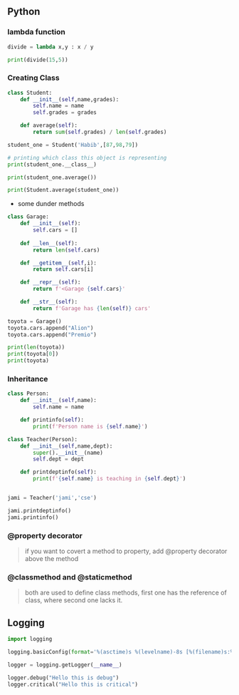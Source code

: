 ## Python

### lambda function

```python
divide = lambda x,y : x / y

print(divide(15,5))
```

### Creating Class
```python
class Student:
    def __init__(self,name,grades):
        self.name = name
        self.grades = grades

    def average(self):
        return sum(self.grades) / len(self.grades)

student_one = Student('Habib',[87,98,79])

# printing which class this object is representing
print(student_one.__class__)

print(student_one.average())

print(Student.average(student_one))
```

- some dunder methods
```python
class Garage:
    def __init__(self):
        self.cars = []
    
    def __len__(self):
        return len(self.cars)

    def __getitem__(self,i):
        return self.cars[i]

    def __repr__(self):
        return f'<Garage {self.cars}'

    def __str__(self):
        return f'Garage has {len(self)} cars'

toyota = Garage()
toyota.cars.append("Alion")
toyota.cars.append("Premio")

print(len(toyota))
print(toyota[0])
print(toyota)

```

### Inheritance
```python
class Person:
    def __init__(self,name):
        self.name = name

    def printinfo(self):
        print(f'Person name is {self.name}')

class Teacher(Person):
    def __init__(self,name,dept):
        super().__init__(name)
        self.dept = dept

    def printdeptinfo(self):
        print(f'{self.name} is teaching in {self.dept}')


jami = Teacher('jami','cse')

jami.printdeptinfo()
jami.printinfo()
```

### @property decorator
> if you want to covert a method to property, add @property decorator above the method

### @classmethod and @staticmethod
> both are used to define class methods, first one has the reference of class, where second one lacks it.

## Logging

```python
import logging

logging.basicConfig(format='%(asctime)s %(levelname)-8s [%(filename)s:%(lineno)d] %(message)s',datefmt='%d-%m-%Y:%H:%M:%S',level=logging.DEBUG,filename='logs.txt')

logger = logging.getLogger(__name__)

logger.debug("Hello this is debug")
logger.critical("Hello this is critical")
```
